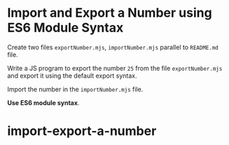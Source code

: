 # Import and Export a Number using ES6 Module Syntax

Create two files `exportNumber.mjs`, `importNumber.mjs` parallel to `README.md` file.

Write a JS program to export the number `25` from the file `exportNumber.mjs` and export it using the default export syntax.

Import the number in the `importNumber.mjs` file.

<b>Use ES6 module syntax</b>.
# import-export-a-number
